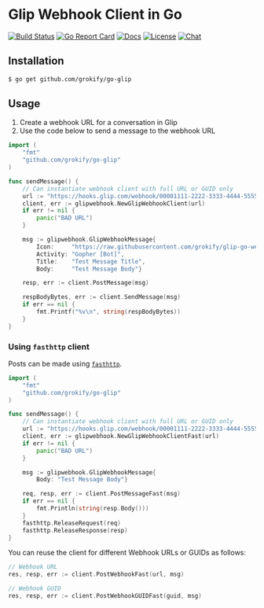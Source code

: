 Glip Webhook Client in Go
=========================

[![Build Status][build-status-svg]][build-status-url]
[![Go Report Card][goreport-svg]][goreport-url]
[![Docs][docs-godoc-svg]][docs-godoc-url]
[![License][license-svg]][license-url]
[![Chat][chat-svg]][chat-url]

## Installation

```bash
$ go get github.com/grokify/go-glip
```

## Usage

1. Create a webhook URL for a conversation in Glip
2. Use the code below to send a message to the webhook URL

```go
import (
    "fmt"
    "github.com/grokify/go-glip"
)

func sendMessage() {
    // Can instantiate webhook client with full URL or GUID only
    url := "https://hooks.glip.com/webhook/00001111-2222-3333-4444-555566667777"
    client, err := glipwebhook.NewGlipWebhookClient(url)
    if err != nil {
        panic("BAD URL")
    }

    msg := glipwebhook.GlipWebhookMessage{
        Icon:     "https://raw.githubusercontent.com/grokify/glip-go-webhook/master/glip_gopher_600x600xfff.png",
        Activity: "Gopher [Bot]",
        Title:    "Test Message Title",
        Body:     "Test Message Body"}

    resp, err := client.PostMessage(msg)

    respBodyBytes, err := client.SendMessage(msg)
    if err == nil {
        fmt.Printf("%v\n", string(respBodyBytes))
    }
}
```

### Using `fasthttp` client

Posts can be made using [`fasthttp`](https://github.com/valyala/fasthttp).

```go
import (
    "fmt"
    "github.com/grokify/go-glip"
)

func sendMessage() {
    // Can instantiate webhook client with full URL or GUID only
    url := "https://hooks.glip.com/webhook/00001111-2222-3333-4444-555566667777"
    client, err := glipwebhook.NewGlipWebhookClientFast(url)
    if err != nil {
        panic("BAD URL")
    }

    msg := glipwebhook.GlipWebhookMessage{
        Body: "Test Message Body"}

    req, resp, err := client.PostMessageFast(msg)
    if err == nil {
        fmt.Println(string(resp.Body()))
    }
    fasthttp.ReleaseRequest(req)
    fasthttp.ReleaseResponse(resp)
}
```

You can reuse the client for different Webhook URLs or GUIDs as follows:

```go
// Webhook URL
res, resp, err := client.PostWebhookFast(url, msg)

// Webhook GUID
res, resp, err := client.PostWebhookGUIDFast(guid, msg)
```

 [build-status-svg]: https://github.com/grokify/go-glip/workflows/go%20build/badge.svg
 [build-status-url]: https://github.com/grokify/go-glip/actions
 [goreport-svg]: https://goreportcard.com/badge/github.com/grokify/go-glip
 [goreport-url]: https://goreportcard.com/report/github.com/grokify/go-glip
 [docs-godoc-svg]: https://pkg.go.dev/badge/github.com/grokify/go-glip
 [docs-godoc-url]: https://pkg.go.dev/github.com/grokify/go-glip
 [license-svg]: https://img.shields.io/badge/license-MIT-blue.svg
 [license-url]: https://github.com/grokify/go-glip/blob/master/LICENSE.md
 [chat-svg]: https://img.shields.io/badge/chat-on%20glip-orange.svg
 [chat-url]: https://glipped.herokuapp.com/
